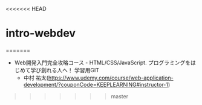 <<<<<<< HEAD
# intro-webdev
=======
- Web開発入門完全攻略コース - HTML/CSS/JavaScript. プログラミングをはじめて学び創れる人へ！
  学習用GIT
  - 中村 祐太(https://www.udemy.com/course/web-application-development/?couponCode=KEEPLEARNING#instructor-1)
 
>>>>>>> master
